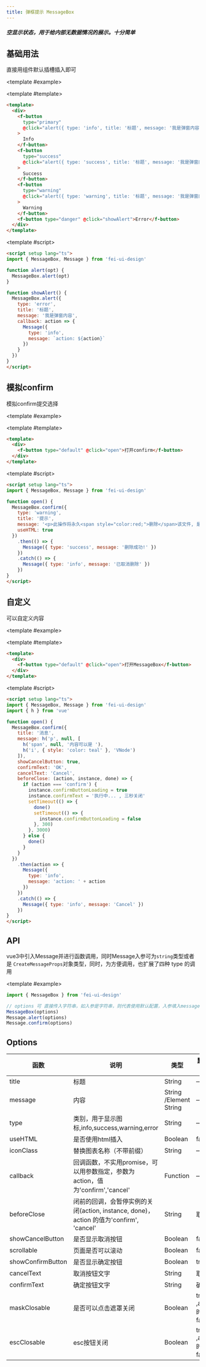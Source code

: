 ```yaml
---
title: 弹框提示 MessageBox
---
```


<script setup>
import Basic from './demo/MessageBox/Basic.vue'
import Confirm from './demo/MessageBox/Confirm.vue'
import Custom from './demo/MessageBox/Custom.vue'
</script>

##### 空显示状态，用于给内部无数据情况的展示。十分简单

<card>

## 基础用法

直接用组件默认插槽插入即可

<template #example>

  <Basic/>
  
</template>

<template #template>

```html
<template>
  <div>
    <f-button
      type="primary"
      @click="alert({ type: 'info', title: '标题', message: '我是弹窗内容', width: '500px' })"
    >
      Info
    </f-button>
    <f-button
      type="success"
      @click="alert({ type: 'success', title: '标题', message: '我是弹窗内容' })"
    >
      Success
    </f-button>
    <f-button
      type="warning"
      @click="alert({ type: 'warning', title: '标题', message: '我是弹窗内容' })"
    >
      Warning
    </f-button>
    <f-button type="danger" @click="showAlert">Error</f-button>
  </div>
</template>
```

</template>

<template #script>

```html
<script setup lang="ts">
import { MessageBox, Message } from 'fei-ui-design'

function alert(opt) {
  MessageBox.alert(opt)
}

function showAlert() {
  MessageBox.alert({
    type: 'error',
    title: '标题',
    message: '我是弹窗内容',
    callback: action => {
      Message({
        type: 'info',
        message: `action: ${action}`
      })
    }
  })
}
</script>

```
</template>

</card>

<card>

## 模拟confirm

模拟confirm提交选择

<template #example>

  <Confirm/>
  
</template>

<template #template>

```html
<template>
  <div>
    <f-button type="default" @click="open">打开confirm</f-button>
  </div>
</template>
```

</template>

<template #script>

```html
<script setup lang="ts">
import { MessageBox, Message } from 'fei-ui-design'

function open() {
  MessageBox.confirm({
    type: 'warning',
    title: '提示',
    message: '<p>此操作将永久<span style="color:red;">删除</span>该文件, 是否继续?</p>',
    useHTML: true
  })
    .then(() => {
      Message({ type: 'success', message: '删除成功!' })
    })
    .catch(() => {
      Message({ type: 'info', message: '已取消删除' })
    })
}
</script>
```

</template>

</card>

<card>

## 自定义

可以自定义内容

<template #example>

  <Custom/>
  
</template>

<template #template>

```html
<template>
  <div>
    <f-button type="default" @click="open">打开MessageBox</f-button>
  </div>
</template>
```

</template>

<template #script>

```html
<script setup lang="ts">
import { MessageBox, Message } from 'fei-ui-design'
import { h } from 'vue'

function open() {
  MessageBox.confirm({
    title: '消息',
    message: h('p', null, [
      h('span', null, '内容可以是 '),
      h('i', { style: 'color: teal' }, 'VNode')
    ]),
    showCancelButton: true,
    confirmText: 'OK',
    cancelText: 'Cancel',
    beforeClose: (action, instance, done) => {
      if (action === 'confirm') {
        instance.confirmButtonLoading = true
        instance.confirmText = '执行中... , 三秒关闭'
        setTimeout(() => {
          done()
          setTimeout(() => {
            instance.confirmButtonLoading = false
          }, 300)
        }, 3000)
      } else {
        done()
      }
    }
  })
    .then(action => {
      Message({
        type: 'info',
        message: 'action: ' + action
      })
    })
    .catch(() => {
      Message({ type: 'info', message: 'Cancel' })
    })
}
</script>
```

</template>

</card>

<card>

## API

vue3中引入Message并进行函数调用，同时Message入参可为`string`类型或者是 `CreateMessageProps`对象类型，同时，为方便调用，也扩展了四种 type 的调用

<template #example>

```ts
import { MessageBox } from 'fei-ui-design'

// options 可 直接传入字符串，如入参是字符串，则代表使用默认配置，入参填入message属性中进行调用
MessageBox(options)
Message.alert(options)
Message.confirm(options)
```
  
</template>

</card>

## Options

| 函数              | 说明                                                                                   | 类型                   | 默认值               |
| ----------------- | -------------------------------------------------------------------------------------- | ---------------------- | -------------------- |
| title             | 标题                                                                                   | String                 | —                    |
| message           | 内容                                                                                   | String /Element String | —                    |
| type              | 类别，用于显示图标,info,success,warning,error                                          | String                 | —                    |
| useHTML           | 是否使用html插入                                                                       | Boolean                | false                |
| iconClass         | 替换图表名称（不带前缀）                                                               | String                 | —                    |
| callback          | 回调函数，不实用promise，可以用参数指定，参数为action，值为'confirm','cancel'          | Function               | —                    |
| beforeClose       | 闭前的回调，会暂停实例的关闭(action, instance, done)，action 的值为'confirm', 'cancel' | String                 | 取消                 |
| showCancelButton  | 是否显示取消按钮                                                                       | Boolean                | false                |
| scrollable        | 页面是否可以滚动                                                                       | Boolean                | false                |
| showConfirmButton | 是否显示确定按钮                                                                       | Boolean                | true                 |
| cancelText        | 取消按钮文字                                                                           | String                 | 取消                 |
| confirmText       | 确定按钮文字                                                                           | String                 | 确定                 |
| maskClosable      | 是否可以点击遮罩关闭                                                                   | Boolean                | true ,alert时为false |
| escClosable       | esc按钮关闭                                                                            | Boolean                | true ,alert时为false |
